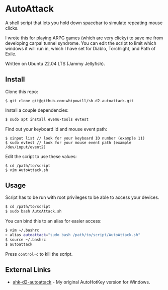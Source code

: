 # AutoAttack

A shell script that lets you hold down spacebar to simulate repeating mouse clicks.

I wrote this for playing ARPG games (which are very clicky) to save me from developing carpal tunnel syndrome.  You can edit the script to limit which windows it will run in, which I have set for Diablo, Torchlight, and Path of Exile.

Written on Ubuntu 22.04 LTS (Jammy Jellyfish).

## Install

Clone this repo:

```
$ git clone git@github.com:whipowill/sh-d2-autoattack.git
```

Install a couple dependencies:

```bash
$ sudo apt install evemu-tools evtest
```

Find out your keyboard id and mouse event path:

```
$ xinput list // look for your keyboard ID number (example 11)
$ sudo evtest // look for your mouse event path (example /dev/input/event2)
```

Edit the script to use these values:

```
$ cd /path/to/script
$ vim AutoAttack.sh
```

## Usage

Script has to be run with root privileges to be able to access your devices.

```bash
$ cd /path/to/script
$ sudo bash AutoAttack.sh
```

You can bind this to an alias for easier access:

```bash
$ vim ~/.bashrc
> alias autoattack="sudo bash /path/to/script/AutoAttack.sh"
$ source ~/.bashrc
$ autoattack
```

Press ``control-c`` to kill the script.

## External Links

- [ahk-d2-autoattack](https://github.com/whipowill/ahk-d2-autoattack) - My original AutoHotKey version for Windows.